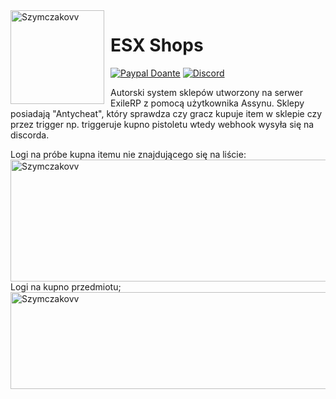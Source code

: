 <img width="150" height="150" align="left" style="float: left; margin: 0 10px 0 0;" alt="Szymczakovv" src="https://i.imgur.com/42AnCgD.jpg">  

# ESX Shops
[![Paypal Doante](https://img.shields.io/badge/paypal-donate-blue.svg)](https://www.paypal.me/oplatyprimerp)
[![Discord](https://discordapp.com/api/guilds/690686401469087756/embed.png)](https://discord.gg/wrSqK6k)

Autorski system sklepów utworzony na serwer ExileRP z pomocą użytkownika Assynu.
Sklepy posiadają "Antycheat", który sprawdza czy gracz kupuje item w sklepie czy przez trigger np. triggeruje kupno pistoletu wtedy webhook wysyła się na discorda.
<p></p>
Logi na próbe kupna itemu nie znajdującego się na liście:
<img width="715" height="195" align="left" style="float: left; margin: 0 10px 0 0;" alt="Szymczakovv" src="https://i.imgur.com/YbNA5ar.png">  
<p></p>
<p></p>
Logi na kupno przedmiotu;
<img width="715" height="155" align="left" style="float: left; margin: 0 10px 0 0;" alt="Szymczakovv" src="https://i.imgur.com/oeTA4v2.png">  
